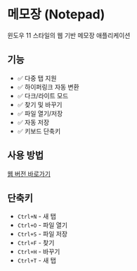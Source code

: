 # 메모장 (Notepad)

윈도우 11 스타일의 웹 기반 메모장 애플리케이션

## 기능

- ✅ 다중 탭 지원
- ✅ 하이퍼링크 자동 변환
- ✅ 다크/라이트 모드
- ✅ 찾기 및 바꾸기
- ✅ 파일 열기/저장
- ✅ 자동 저장
- ✅ 키보드 단축키

## 사용 방법

[웹 버전 바로가기](https://smartyoni.github.io/MEMO_PAD/)

## 단축키

- `Ctrl+N` - 새 탭
- `Ctrl+O` - 파일 열기
- `Ctrl+S` - 파일 저장
- `Ctrl+F` - 찾기
- `Ctrl+H` - 바꾸기
- `Ctrl+T` - 새 탭
